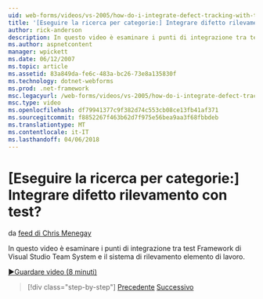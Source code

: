 ```yaml
---
uid: web-forms/videos/vs-2005/how-do-i-integrate-defect-tracking-with-testing
title: '[Eseguire la ricerca per categorie:] Integrare difetto rilevamento con test? | Microsoft Docs'
author: rick-anderson
description: In questo video è esaminare i punti di integrazione tra test Framework di Visual Studio Team System e il sistema di rilevamento elemento di lavoro.
ms.author: aspnetcontent
manager: wpickett
ms.date: 06/12/2007
ms.topic: article
ms.assetid: 83a849da-fe6c-483a-bc26-73e8a135830f
ms.technology: dotnet-webforms
ms.prod: .net-framework
msc.legacyurl: /web-forms/videos/vs-2005/how-do-i-integrate-defect-tracking-with-testing
msc.type: video
ms.openlocfilehash: df79941377c9f382d74c553cb08ce13fb41af371
ms.sourcegitcommit: f8852267f463b62d7f975e56bea9aa3f68fbbdeb
ms.translationtype: MT
ms.contentlocale: it-IT
ms.lasthandoff: 04/06/2018
---
```

<a name="how-do-i-integrate-defect-tracking-with-testing"></a>[Eseguire la ricerca per categorie:] Integrare difetto rilevamento con test?
====================
da [feed di Chris Menegay](https://twitter.com/CMenegay)

In questo video è esaminare i punti di integrazione tra test Framework di Visual Studio Team System e il sistema di rilevamento elemento di lavoro.

[&#9654;Guardare video (8 minuti)](https://channel9.msdn.com/Blogs/ASP-NET-Site-Videos/how-do-i-integrate-defect-tracking-with-testing)

> [!div class="step-by-step"]
> [Precedente](the-effects-of-viewstate.md)
> [Successivo](how-do-i-create-my-own-bug-work-item.md)
